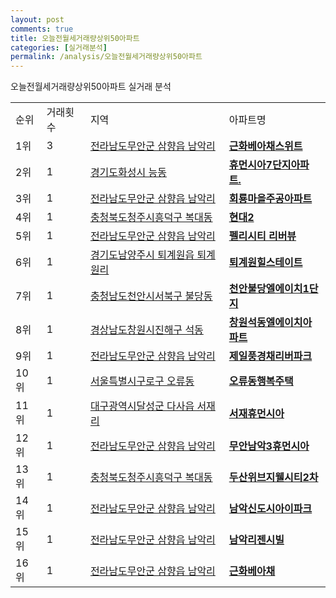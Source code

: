 ```yaml
---
layout: post
comments: true
title: 오늘전월세거래량상위50아파트
categories: [실거래분석]
permalink: /analysis/오늘전월세거래량상위50아파트
---
```


오늘전월세거래량상위50아파트 실거래 분석

<table>
  <tr>
    <td>순위</td>
    <td>거래횟수</td>
    <td>지역</td>
    <td>아파트명</td>
  </tr>

  <tr>
    <td>1위</td>
    <td>3</td>
    <td><a href="/apt/전라남도무안군삼향읍 남악리">전라남도무안군 삼향읍 남악리</a></td>
    <td colspan="4" style="font-weight: bold;"><a href="https://search.naver.com/search.naver?query=삼향읍 남악리 근화베아채스위트">근화베아채스위트</a></td>
  </tr>

  <tr>
    <td>2위</td>
    <td>1</td>
    <td><a href="/apt/경기도화성시능동">경기도화성시 능동</a></td>
    <td colspan="4" style="font-weight: bold;"><a href="https://search.naver.com/search.naver?query=능동 휴먼시아7단지아파트.">휴먼시아7단지아파트.</a></td>
  </tr>

  <tr>
    <td>3위</td>
    <td>1</td>
    <td><a href="/apt/전라남도무안군삼향읍 남악리">전라남도무안군 삼향읍 남악리</a></td>
    <td colspan="4" style="font-weight: bold;"><a href="https://search.naver.com/search.naver?query=삼향읍 남악리 회룡마을주공아파트">회룡마을주공아파트</a></td>
  </tr>

  <tr>
    <td>4위</td>
    <td>1</td>
    <td><a href="/apt/충청북도청주시흥덕구복대동">충청북도청주시흥덕구 복대동</a></td>
    <td colspan="4" style="font-weight: bold;"><a href="https://search.naver.com/search.naver?query=복대동 현대2">현대2</a></td>
  </tr>

  <tr>
    <td>5위</td>
    <td>1</td>
    <td><a href="/apt/전라남도무안군삼향읍 남악리">전라남도무안군 삼향읍 남악리</a></td>
    <td colspan="4" style="font-weight: bold;"><a href="https://search.naver.com/search.naver?query=삼향읍 남악리 펠리시티 리버뷰">펠리시티 리버뷰</a></td>
  </tr>

  <tr>
    <td>6위</td>
    <td>1</td>
    <td><a href="/apt/경기도남양주시퇴계원읍 퇴계원리">경기도남양주시 퇴계원읍 퇴계원리</a></td>
    <td colspan="4" style="font-weight: bold;"><a href="https://search.naver.com/search.naver?query=퇴계원읍 퇴계원리 퇴계원힐스테이트">퇴계원힐스테이트</a></td>
  </tr>

  <tr>
    <td>7위</td>
    <td>1</td>
    <td><a href="/apt/충청남도천안시서북구불당동">충청남도천안시서북구 불당동</a></td>
    <td colspan="4" style="font-weight: bold;"><a href="https://search.naver.com/search.naver?query=불당동 천안불당엘에이치1단지">천안불당엘에이치1단지</a></td>
  </tr>

  <tr>
    <td>8위</td>
    <td>1</td>
    <td><a href="/apt/경상남도창원시진해구석동">경상남도창원시진해구 석동</a></td>
    <td colspan="4" style="font-weight: bold;"><a href="https://search.naver.com/search.naver?query=석동 창원석동엘에이치아파트">창원석동엘에이치아파트</a></td>
  </tr>

  <tr>
    <td>9위</td>
    <td>1</td>
    <td><a href="/apt/전라남도무안군삼향읍 남악리">전라남도무안군 삼향읍 남악리</a></td>
    <td colspan="4" style="font-weight: bold;"><a href="https://search.naver.com/search.naver?query=삼향읍 남악리 제일풍경채리버파크">제일풍경채리버파크</a></td>
  </tr>

  <tr>
    <td>10위</td>
    <td>1</td>
    <td><a href="/apt/서울특별시구로구오류동">서울특별시구로구 오류동</a></td>
    <td colspan="4" style="font-weight: bold;"><a href="https://search.naver.com/search.naver?query=오류동 오류동행복주택">오류동행복주택</a></td>
  </tr>

  <tr>
    <td>11위</td>
    <td>1</td>
    <td><a href="/apt/대구광역시달성군다사읍 서재리">대구광역시달성군 다사읍 서재리</a></td>
    <td colspan="4" style="font-weight: bold;"><a href="https://search.naver.com/search.naver?query=다사읍 서재리 서재휴먼시아">서재휴먼시아</a></td>
  </tr>

  <tr>
    <td>12위</td>
    <td>1</td>
    <td><a href="/apt/전라남도무안군삼향읍 남악리">전라남도무안군 삼향읍 남악리</a></td>
    <td colspan="4" style="font-weight: bold;"><a href="https://search.naver.com/search.naver?query=삼향읍 남악리 무안남악3휴먼시아">무안남악3휴먼시아</a></td>
  </tr>

  <tr>
    <td>13위</td>
    <td>1</td>
    <td><a href="/apt/충청북도청주시흥덕구복대동">충청북도청주시흥덕구 복대동</a></td>
    <td colspan="4" style="font-weight: bold;"><a href="https://search.naver.com/search.naver?query=복대동 두산위브지웰시티2차">두산위브지웰시티2차</a></td>
  </tr>

  <tr>
    <td>14위</td>
    <td>1</td>
    <td><a href="/apt/전라남도무안군삼향읍 남악리">전라남도무안군 삼향읍 남악리</a></td>
    <td colspan="4" style="font-weight: bold;"><a href="https://search.naver.com/search.naver?query=삼향읍 남악리 남악신도시아이파크">남악신도시아이파크</a></td>
  </tr>

  <tr>
    <td>15위</td>
    <td>1</td>
    <td><a href="/apt/전라남도무안군삼향읍 남악리">전라남도무안군 삼향읍 남악리</a></td>
    <td colspan="4" style="font-weight: bold;"><a href="https://search.naver.com/search.naver?query=삼향읍 남악리 남악리젠시빌">남악리젠시빌</a></td>
  </tr>

  <tr>
    <td>16위</td>
    <td>1</td>
    <td><a href="/apt/전라남도무안군삼향읍 남악리">전라남도무안군 삼향읍 남악리</a></td>
    <td colspan="4" style="font-weight: bold;"><a href="https://search.naver.com/search.naver?query=삼향읍 남악리 근화베아채">근화베아채</a></td>
  </tr>

</table>

